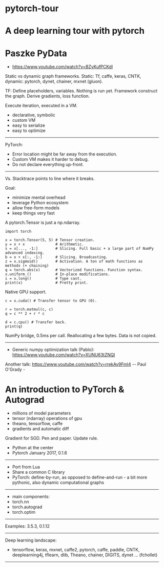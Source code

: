 # pytorch-tour

A deep learning tour with pytorch
=================================

Paszke PyData
=============

* https://www.youtube.com/watch?v=BZyKufPCKdI

Static vs dynamic graph frameworks. Static: Tf, caffe, keras, CNTK, dynamic:
pytorch, dynet, chainer, mxnet (gluon).

TF: Define placeholders, variables. Nothing is run yet. Framework construct the
graph. Derive gradients, loss function.

Execute iteration, executed in a VM.

* declarative, symbolic
* custom VM
* easy to serialize
* easy to optimize

----

PyTorch:

* Error location might be far away from the execution.
* Custom VM makes it harder to debug.
* Do not declare everything up-front.

----

Vs. Stacktrace points to line where it breaks.

Goal:

* minimize mental overhead
* leverage Python ecosystem
* allow free-form models
* keep things very fast

A pytorch.Tensor is just a np.ndarray.

```
import torch

x = torch.Tensor(5, 5) # Tensor creation.
y = x + x              # Arithmetic.
s = x[..., -1:]        # Slicing. Full basic + a large part of NumPy advanced indexing.
b = x + x[:, -1:]      # Slicing. Broadcasting.
z = x.sigmoid()        # Activation. A ton of math functions as methods (+ chaining)
q = torch.abs(x)       # Vectorized functions. Function syntax.
x.uniform_()           # In-place modifications.
i = x.long()           # Type cast.
print(x)               # Pretty print.
```

Native GPU support.

```
c = x.cuda() # Transfer tensor to GPU (0).

r = torch.matmul(c, c)
q = c ** 2 + r * c

d = c.cpu() # Transfer back.
print(q)
```

NumPy bridge, 0.5ms per call. Reallocating a few bytes. Data is not copied.

----

* Generic numpy optimization talk (Pablo): https://www.youtube.com/watch?v=XUNU63tZNQI

Another talk: https://www.youtube.com/watch?v=rrekAv9Fml4 -- Paul O'Grady -


An introduction to PyTorch & Autograd
=====================================

* millions of model parameters
* tensor (ndarray) operations of gpu
* theano, tensorflow, caffe
* gradients and automatic diff

Gradient for SGD. Pen and paper. Update rule.

* Python at the center
* Pytorch January 2017, 0.1.6

----

* Port from Lua
* Share a common C library
* PyTorch: define-by-run, as opposed to define-and-run - a bit more pythonic, also dynamic computational graphs

----

* main components:
* torch.nn
* torch.autograd
* torch.optim

----

Examples: 3.5.3, 0.1.12

----

Deep learning landscape: 

* tensorflow, keras, mxnet, caffe2, pytorch, caffe, paddle, CNTK,
  deeplearning4j, tflearn, dlib, Theano, chainer, DIGITS, dynet ... (fchollet)

----

